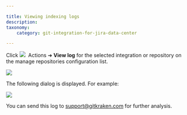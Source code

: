 ```yaml
---

title: Viewing indexing logs
description:
taxonomy:
    category: git-integration-for-jira-data-center

---
```

Click <img src='/wp-content/uploads/actions-icon/png' />&nbsp; Actions ➜ **View log** for the selected integration or repository on the manage repositories configuration list.

![](/wp-content/uploads/gij-gitserver-view-logs-actions.png)

The following dialog is displayed. For example:

![](/wp-content/uploads/gij-gitserver-view-logs-dialog.png)


You can send this log to [support@gitkraken.com](mailto:support@gitkraken.com) for further analysis.

